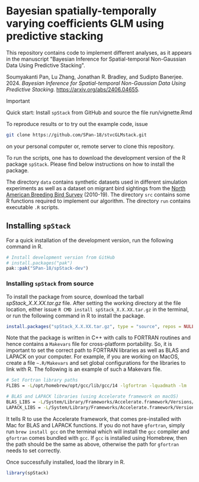 # Bayesian spatially-temporally varying coefficients GLM using predictive stacking

This repository contains code to implement different analyses, as it appears 
in the manuscript "Bayesian Inference for Spatial-temporal Non-Gaussian Data 
Using Predictive Stacking".

Soumyakanti Pan, Lu Zhang, Jonathan R. Bradley, and Sudipto Banerjee. 2024. 
_Bayesian Inference for Spatial-temporal Non-Gaussian Data Using Predictive Stacking._ https://arxiv.org/abs/2406.04655.

>[!IMPORTANT]
> Quick start: Install `spStack` from GitHub and source the file run/vignette.Rmd

To reproduce results or to try out the example code, issue
```bash
git clone https://github.com/SPan-18/stvcGLMstack.git
```
on your personal computer or, remote server to clone this repository.

To run the scripts, one has to download the development version of the R package 
`spStack`. Please find below instructions on how to install the package.

The directory `data` contains synthetic datasets used in different simulation 
experiments as well as a dataset on migrant bird sightings from the [North 
American Breeding Bird Survey](https://www.usgs.gov/data/2022-release-north-american-breeding-bird-survey-dataset-1966-2021)
(2010-19). The directory `src` contains some R functions required to implement 
our algorithm. The directory `run` contains executable `.R` scripts.

## Installing `spStack`
For a quick installation of the development version, run the following command in R.
```r
# Install development version from GitHub
# install.packages("pak")
pak::pak("SPan-18/spStack-dev")
```

### Installing `spStack` from source
To install the package from source, download the tarball 
*spStack_X.X.XX.tar.gz* file. After setting the working directory at the file 
location, either issue `R CMD install spStack_X.X.XX.tar.gz` in the terminal, 
or run the following command in R to install the package.
```r
install.packages("spStack_X.X.XX.tar.gz", type = "source", repos = NULL)
```

Note that the package is written in C++ with calls to FORTRAN routines and hence 
contains a `Makevars` file for cross-platform portability. So, it is important 
to set the correct path to FORTRAN libraries as well as BLAS and LAPACK on your 
computer. For example, if you are working on MacOS, create a file `~.R/Makevars` 
and set global configurations for the libraries to link with R. The following is 
an example of such a Makevars file.
```bash
# Set Fortran library paths
FLIBS = -L/opt/homebrew/opt/gcc/lib/gcc/14 -lgfortran -lquadmath -lm

# BLAS and LAPACK libraries (using Accelerate framework on macOS)
BLAS_LIBS = -L/System/Library/Frameworks/Accelerate.framework/Versions/Current/ -framework Accelerate
LAPACK_LIBS = -L/System/Library/Frameworks/Accelerate.framework/Versions/Current/ -framework Accelerate
```
It tells R to use the Accelerate framework, that comes pre-installed with Mac 
for BLAS and LAPACK functions. If you do not have `gfortran`, simply run 
`brew install gcc` on the terminal which will install the `gcc` compiler and 
`gfortran` comes bundled with `gcc`. If `gcc` is installed using Homebrew, then 
the path should be the same as above, otherwise the path for `gfortran` needs to 
set correctly.

Once successfully installed, load the library in R.
```r
library(spStack)
```
